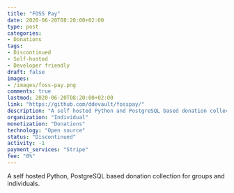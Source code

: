 ```yaml
---
title: "FOSS Pay"
date: 2020-06-20T08:20:00+02:00
type: post
categories:
- Donations
tags:
- Discontinued
- Self-hosted
- Developer friendly
draft: false
images:
- /images/foss-pay.png
comments: true
lastmod: 2020-06-20T08:20:00+02:00
link: "https://github.com/ddevault/fosspay/"
description: "A self hosted Python and PostgreSQL based donation collection platform for groups and individuals."
organization: "Individual"
monetization: "Donations"
technology: "Open source"
status: "Discontinued"
activity: -1
payment_services: "Stripe"
fee: "0%"
---
```


A self hosted Python, PostgreSQL based donation collection for groups and individuals.<!--more-->

